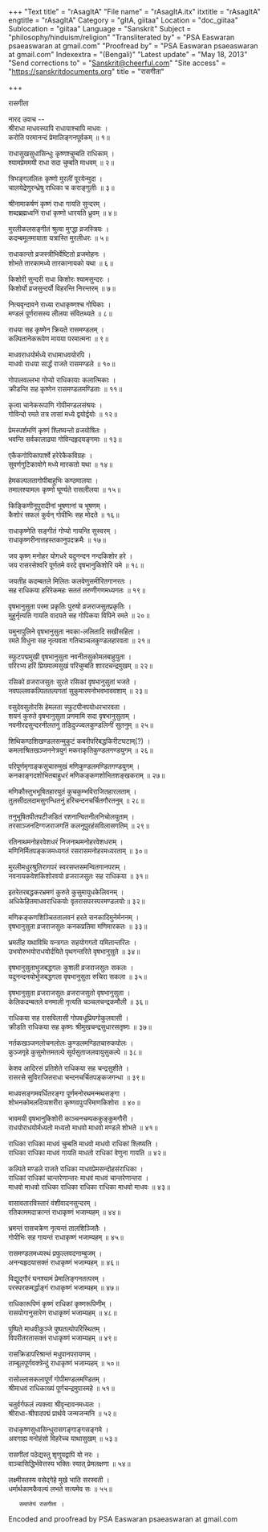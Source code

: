 +++
"Text title" = "rAsagItA"
"File name" = "rAsagItA.itx"
itxtitle = "rAsagItA"
engtitle = "rAsagItA"
Category = "gItA, giitaa"
Location = "doc_giitaa"
Sublocation = "giitaa"
Language = "Sanskrit"
Subject = "philosophy/hinduism/religion"
"Transliterated by" = "PSA Easwaran psaeaswaran at gmail.com"
"Proofread by" = "PSA Easwaran psaeaswaran at gmail.com"
Indexextra = "(Bengali)"
"Latest update" = "May 18, 2013"
"Send corrections to" = "Sanskrit@cheerful.com"
"Site access" = "https://sanskritdocuments.org"
title = "रासगीता"

+++
  
 रासगीता   
  
नारद उवाच --  
श्रीराधा माधवस्यापि राधायाश्चापि माधवः ।  
करोति परमानन्दं प्रेमालिङ्गनपूर्वकम् ॥ १॥  
  
राधासुखसुधासिन्धुः कृष्णश्चुम्बति राधिकाम् ।  
श्यामप्रेममयी राधा सदा चुम्बति माधवम् ॥ २॥  
  
त्रिभङ्गललितः कृष्णो मुरलीं पूरयेन्मुदा ।  
चालयेद्रेणुरन्ध्रेषु राधिका च कराङ्गुलीः ॥ ३॥  
  
श्रीनामाकर्षणं कृष्णं राधा गायति सुन्दरम् ।  
शब्दब्रह्मध्वनिं राधां कृष्णो धारयति ध्रुवम् ॥ ४॥  
  
मुरलीकलसङ्गीतं श्रुत्वा मुग्द्धा व्रजस्त्रियः ।  
कदम्बमूलमायाता यत्रास्ति मुरलीधरः ॥ ५॥  
  
राधाकान्तो व्रजस्त्रीभिर्वेष्टितो व्रजमोहनः ।  
शोभते तारकामध्ये तारकानायको यथा ॥ ६॥  
  
किशोरी सुन्दरी राधा किशोरः श्यामसुन्दरः ।  
किशोर्यो व्रजसुन्दर्यो विहरन्ति निरन्तरम् ॥ ७॥  
  
नित्यवृन्दावने राध्या राधाकृष्णश्च गोपिकाः ।  
मण्डलं पूर्णरासस्य लीलया संवितथ्यते ॥ ८॥  
  
राधया सह कृष्णेन क्रियते रासमण्डलम् ।  
कल्पितानेकरूपेण मायया परमात्मना ॥ ९॥  
  
माधवराधयोर्मध्ये राधामाधवयोरपि ।  
माधवो राधया सार्द्धं राजते रासमण्डले ॥ १०॥  
  
गोपालवल्लभा गोप्यो राधिकायाः कलात्मिकाः ।  
क्रीडन्ति सह कृष्णेन रासमण्डलमण्डिताः ॥ ११॥  
  
कृत्वा चानेकरूपाणि गोपीमण्डलसंश्रयः ।  
गोविन्दो रमते तत्र तासां मध्ये द्वयोर्द्वयोः ॥ १२॥  
  
प्रेमस्पर्शमणिं कृष्णं श्लिष्यन्तो व्रजयोषितः ।  
भवन्ति सर्वकालाढ्या गोविन्दहृदयङ्गमाः ॥ १३॥  
  
एकैकगोपिकापार्श्वे हरेरेकैकविग्रहः ।  
सुवर्णगुटिकायोगे मध्ये मारकतो यथा ॥ १४॥  
  
हेमकल्पलतागोपीबाहुभिः कण्ठमालया ।  
तमालश्यामलः कृष्णो घूर्ण्यते रासलीलया ॥ १५॥  
  
किङ्किणीनूपुरादीनां भूषणानां च भूषणम् ।  
कैशोरं सफलं कुर्वन् गोपीभिः सह मोदते ॥ १६॥  
  
राधाकृष्णेति सङ्गीतं गोप्यो गायन्ति सुस्वरम् ।  
राधाकृष्णरीनात्तहस्तकानुपदक्रमैः ॥ १७॥  
  
जय कृष्ण मनोहर योगधरे यदुनन्दन नन्दकिशोर हरे ।  
जय रासरसेश्वरि पूर्णतमे वरदे वृषभानुकिशोरि यमे ॥ १८॥  
  
जयतीह कदम्बतले मिलितः कलवेणुसमीरितगानरतः ।  
सह राधिकया हरिरेकमहः सततं तरुणीगणमध्यगतः ॥ १९॥  
  
वृषभानुसुता परमा प्रकृतिः पुरुषो व्रजराजसुतप्रकृतिः ।  
मुहुर्नृत्यति गायति वादयते सह गोपिकया विपिने रमते ॥ २०॥  
  
यमुनापुलिने वृषभानुसुता नवका-ललितादि सखीसहिता ।  
रमते विधुना सह नृत्यवता गतिचञ्चलकुण्डलहारवता ॥ २१॥  
  
स्फुटपद्ममुखी वृषभानुसुता नवनीतसुकोमलबाहुयुता ।  
परिरभ्य हरिं प्रियमात्मसुखं परिचुम्बति शारदचन्द्रमुखम् ॥ २२॥  
  
रसिको व्रजराजसुतः सुरते रसिकां वृषभानुसुतां भजते ।  
नवपल्लवकल्पिततल्पगतां सुकुमारमनोभवभाववशाम् ॥ २३॥  
  
वसुदेवसुतोरसि हेमलता स्फुटपीनपयोधरभारवता ।  
शयनं कुरुते वृषभानुसुता प्रणमामि सदा वृषभानुसुताम् ।  
नवनीरदसुन्दरनीलतनुं तडिदुज्ज्वलकुण्डलिनीं सुतनुम् ॥ २५॥  
  
शिथिकण्ठशिखण्डलसन्मुकुटं कबरीपरिबद्धकिरीटघटाम्(?) ।  
कमलाश्रितखञ्जननेत्रयुगं मकराकृतिकुण्डलगण्डयुगम् ॥ २६॥  
  
परिपूर्णमृगाङ्कसुचारुमुखं मणिकुण्डलमण्डितगण्डयुगम् ।  
कनकाङ्गदशोभितबाहुधरं मणिकङ्कणशोभितशङ्खकराम् ॥ २७॥  
  
मणिकौस्तुभभूषितहारयुतं कुचकुम्भविराजितहारलताम् ।  
तुलसीदलदामसुगन्धितनुं हरिचन्दनचर्चितगौरतनुम् ॥ २८॥  
  
तनुभूषितपीतपटीजडितं रशनान्वितनीलनिचोलयुताम् ।  
तरसाञ्जनदिग्गजराजगतिं कलनूपुरहंसविलासगतिम् ॥ २९॥  
  
रतिनाथमनोहरवेशधरं निजनाथमनोहरवेशधराम् ।  
मणिनिर्मितपङ्कजमध्यगतं रसरासमनोहरमध्यरताम् ॥ ३०॥  
  
मुरलीमधुरश्रुतिरागपरं स्वरसप्तसमन्वितगानपराम् ।  
नवनायकवेशकिशोरवयो व्रजराजसुतः सह राधिकया ॥ ३१॥  
  
इतरेतरबद्धकरभ्रमणं कुरुते कुसुमायुधकेलिवनम् ।  
अधिकेहितमाधवराधिकयोः वृतरासपरस्परमण्डलयोः॥ ३२॥  
  
मणिकङ्कणशिञ्चिततालवनं हरते सनकादिमुनेर्मननम् ।  
वृषभानुसुता व्रजराजसुतः कनकप्रतिमा मणिमारकतः ॥ ३३॥  
  
भ्रमतीह यथाविथि यन्त्रगतः सहयोगगतो यमितान्तरितः ।  
उभयोरुभयोराधयोर्दयिते पृथगन्तरिते वृषभानुसुते ॥ ३४॥  
  
वृषभानुसुताभुजबद्धगलः कुशली व्रजराजसुतः सकलः ।  
यदुनन्दनयोर्भुजबद्धगला वृषभानुसुता रुचिरा सकला ॥ ३५॥  
  
वृषभानुसुता व्रजराजसुतः व्रजराजसुतो वृषभानुसुता ।  
केलिकदम्बतले वनमाली नृत्यति चञ्चलचन्द्रकमौली ॥ ३६॥  
  
राधिकया सह रासविलासी गोपवधूप्रियगोकुलवासी ।  
क्रीडति राधिकया सह कृष्णः श्रीमुखचन्द्रसुधारसतृष्णः ॥ ३७॥  
  
नर्तकखञ्जनलोचनलोलः कुण्डलमण्डितचारुकपोलः ।  
कुञ्जगृहे कुसुमोत्तमतल्पे सूर्यसुताजलवायुसुकल्पे ॥ ३८॥  
  
केशव आदिरसं प्रतिशेते राधिकया सह चन्द्रसुशीते ।  
रासरसे सुविराजितराधा चन्दनचर्चितपङ्कजगन्धा ॥ ३९॥  
  
माधवसङ्गमवर्धितरङ्गा पूर्णमनोरथमन्मथसङ्गा ।  
शोभनकोमलदिव्यशरीरा कृष्णवपुःपरिमाणकिशोरा ॥ ४०॥  
  
भावमयी वृषभानुकिशोरी काञ्चनचम्पककुङ्कुमगौरी ।  
राधयोराधयोर्मध्यतो मध्यतो माधवो माधवो मण्डले शोभते ॥ ४१॥  
  
राधिका राधिका माधवं चुम्बति माधवो माधवो राधिकां श्लिष्यति ।  
राधिका राधिका माधवं गायति माधतो राधिकां वेणुना गायति ॥ ४२॥  
  
कल्पिते मण्डले राजते राधिका माधवप्रेमसन्दोहसंराधिका ।  
राधिकां राधिकां चान्तरेणान्तरः माधवं माधवं चान्तरेणान्तरा ।  
माधवो माधवो राधिका राधिका राधिका राधिका माधवो माधवः ॥ ४३॥  
  
वासावतारविस्तारं वंशीवादनसुन्दरम् ।  
रतिकाममदाक्रान्तं राधाकृष्णं भजाम्यहम् ॥ ४४॥  
  
भ्रमन्तं रासचक्रेण नृत्यन्तं तालशिञ्जितैः ।  
गोपीभिः सह गायन्तं राधाकृष्णं भजाम्यहम् ॥ ४५॥  
  
रासमण्डलमध्यस्थं प्रफुल्लवदनाम्बुजम् ।  
अनन्यहृदयासक्तं राधाकृष्णं भजाम्यहम् ॥ ४६॥  
  
विद्युद्गौरं घनश्यामं प्रेमालिङ्गनतत्परम् ।  
परस्परकमर्द्धाङ्गं राधाकृष्णं भजाम्यहम् ॥ ४७॥  
  
राधिकारूपिणं कृष्णं राधिकां कृष्णरूपिणीम् ।  
रासयोगानुसारेण राधाकृष्णं भजाम्यहम् ॥ ४८॥  
  
पुष्पिते माधवीकुञ्जे पुष्पतल्पोपरिस्थितम् ।  
विपरीतरतासक्तं राधाकृष्णं भजाम्यहम् ॥ ४९॥  
  
रासक्रिडापरिश्रान्तं मधुपानपरायणम् ।  
ताम्बूलपूर्णवक्त्रेन्दुं राधाकृष्णं भजाम्यहम् ॥ ५०॥  
  
रासोल्लासकलापूर्णं गोपीमण्डलमण्डितम् ।  
श्रीमाधवं राधिकाख्यं पूर्णचन्द्रमुपास्महे ॥ ५१॥  
  
चतुर्वर्गफलं त्यक्त्वा श्रीवृन्दावनमध्यतः ।  
श्रीराधा-श्रीपादपद्मं प्रार्थये जन्मजन्मनि ॥ ५२॥  
  
राधाकृष्णसुधासिन्धुरासगङ्गाङ्गसङ्गमे ।  
अवगाह्य मनोहंसो विहरेच्च याथासुखम् ॥ ५३॥  
  
रासगीतां पठेद्यस्तु शृणुयद्वापि यो नरः ।  
वाञ्चासिद्धिर्भवेत्तस्य भक्तिः स्यात् प्रेमलक्षणा ॥ ५४॥  
  
लक्ष्मीस्तस्य वसेद्गेहे मुखे भाति सरस्वती ।  
धर्मार्थकामकैवल्यं लभते सत्यमेव सः ॥ ५५॥  
  
       समाप्तेयं रासगीता ।  
  
  
  
Encoded and proofread by PSA Easwaran psaeaswaran at gmail.com  
  
  
